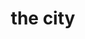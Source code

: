 ---
pid: LLP380
title: the city
location_transcription: 
zipcode: '19120'
outside_phl: 
neighborhood: Logan,Olney
age: '9'
age_range: 6-13
instagram: 
image_file_name: LLP_380.jpg
proposal_transcription: 
topic: Architecture,Philadelphia
topic_summary: 0, 0
type: Sculpture Statue
keywords_other: skyline
credit: Eliana
image_labels: 
twitter: 
facebook: 
permalink: "/monuments/llp380/"
layout: item-page
---